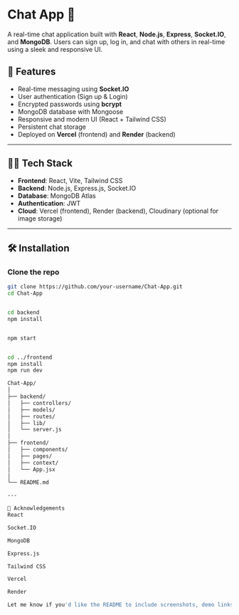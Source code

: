 # Chat App 💬

A real-time chat application built with **React**, **Node.js**, **Express**, **Socket.IO**, and **MongoDB**. Users can sign up, log in, and chat with others in real-time using a sleek and responsive UI.

## 🚀 Features

- Real-time messaging using **Socket.IO**
- User authentication (Sign up & Login)
- Encrypted passwords using **bcrypt**
- MongoDB database with Mongoose
- Responsive and modern UI (React + Tailwind CSS)
- Persistent chat storage
- Deployed on **Vercel** (frontend) and **Render** (backend)

---

## 🧑‍💻 Tech Stack

- **Frontend**: React, Vite, Tailwind CSS
- **Backend**: Node.js, Express.js, Socket.IO
- **Database**: MongoDB Atlas
- **Authentication**: JWT
- **Cloud**: Vercel (frontend), Render (backend), Cloudinary (optional for image storage)

---

## 🛠️ Installation

### Clone the repo

```bash
git clone https://github.com/your-username/Chat-App.git
cd Chat-App


cd backend
npm install


npm start


cd ../frontend
npm install
npm run dev

Chat-App/
│
├── backend/
│   ├── controllers/
│   ├── models/
│   ├── routes/
│   ├── lib/
│   └── server.js
│
├── frontend/
│   ├── components/
│   ├── pages/
│   ├── context/
│   └── App.jsx
│
└── README.md

---

🙌 Acknowledgements
React

Socket.IO

MongoDB

Express.js

Tailwind CSS

Vercel

Render

Let me know if you'd like the README to include screenshots, demo links, API routes, or setup instructions for Socket.IO and authentication.

